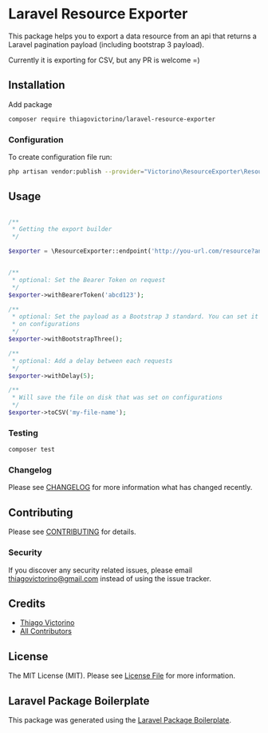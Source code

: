Laravel Resource Exporter
=========================

This package helps you to export a data resource from an api 
that returns a Laravel pagination payload (including bootstrap 3 payload).

Currently it is exporting for CSV, but any PR is welcome =)

## Installation

Add package
```bash
composer require thiagovictorino/laravel-resource-exporter
``` 

### Configuration

To create configuration file run:

``` bash
php artisan vendor:publish --provider="Victorino\ResourceExporter\ResourceExporterServiceProvider"
```
## Usage
```php

/**
 * Getting the export builder 
 */

$exporter = \ResourceExporter::endpoint('http://you-url.com/resource?anyfilters');


/**
 * optional: Set the Bearer Token on request
 */
$exporter->withBearerToken('abcd123');

/**
 * optional: Set the payload as a Bootstrap 3 standard. You can set it automatically
 * on configurations
 */ 
$exporter->withBootstrapThree();

/**
 * optional: Add a delay between each requests
 */ 
$exporter->withDelay(5);

/**
 * Will save the file on disk that was set on configurations 
 */
$exporter->toCSV('my-file-name');
```

### Testing

``` bash
composer test
```

### Changelog

Please see [CHANGELOG](CHANGELOG.md) for more information what has changed recently.

## Contributing

Please see [CONTRIBUTING](CONTRIBUTING.md) for details.

### Security

If you discover any security related issues, please email thiagovictorino@gmail.com instead of using the issue tracker.

## Credits

- [Thiago Victorino](https://github.com/thiagovictorino)
- [All Contributors](../../contributors)

## License

The MIT License (MIT). Please see [License File](LICENSE.md) for more information.

## Laravel Package Boilerplate

This package was generated using the [Laravel Package Boilerplate](https://laravelpackageboilerplate.com).